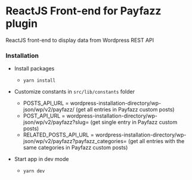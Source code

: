 # ReactJS Front-end for Payfazz plugin

ReactJS front-end to display data from Wordpress REST API

### Installation
- Install packages
  - `yarn install`

- Customize constants in `src/lib/constants` folder
  - POSTS_API_URL = wordpress-installation-directory/wp-json/wp/v2/payfazz/ (get all entries in Payfazz custom posts)
  - POST_API_URL = wordpress-installation-directory/wp-json/wp/v2/payfazz?slug= (get single entry in Payfazz custom posts)
  - RELATED_POSTS_API_URL = wordpress-installation-directory/wp-json/wp/v2/payfazz?payfazz_categories= (get all entries with the same categories in Payfazz custom posts)

- Start app in dev mode
  - `yarn dev`
